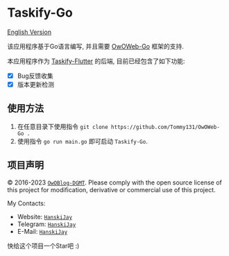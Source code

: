 # Taskify-Go

[English Version](README.md)

该应用程序基于Go语言编写, 并且需要 [OwOWeb-Go](https://github.com/Tommy131/OwOWeb-Go) 框架的支持.

本应用程序作为 [Taskify-Flutter](https://github.com/Tommy131/Taskify) 的后端, 目前已经包含了如下功能:

- [x] Bug反馈收集
- [x] 版本更新检测

## 使用方法

1. 在任意目录下使用指令 `git clone https://github.com/Tommy131/OwOWeb-Go .`
2. 使用指令 `go run main.go` 即可启动 `Taskify-Go`.

## 项目声明

&copy; 2016-2023 [`OwOBlog-DGMT`](https://www.owoblog.com). Please comply with the open source license of this project for modification, derivative or commercial use of this project.

My Contacts:

- Website: [`HanskiJay`](https://www.owoblog.com)
- Telegram: [`HanskiJay`](https://t.me/HanskiJay)
- E-Mail: [`HanskiJay`](mailto:support@owoblog.com)

快给这个项目一个Star吧 :)
